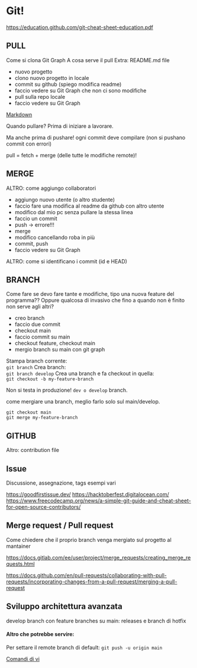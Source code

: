 # Git!

https://education.github.com/git-cheat-sheet-education.pdf

## PULL

Come si clona
Git Graph
A cosa serve il pull
Extra: README.md file

- nuovo progetto
- clono nuovo progetto in locale
- commit su github (spiego modifica readme)
- faccio vedere su Git Graph che non ci sono modifiche
- pull sulla repo locale
- faccio vedere su Git Graph

[Markdown](https://docs.github.com/en/get-started/writing-on-github/getting-started-with-writing-and-formatting-on-github/basic-writing-and-formatting-syntax)

Quando pullare? Prima di iniziare a lavorare.

Ma anche prima di pushare!
ogni commit deve compilare (non si pushano commit con errori)

pull = fetch + merge (delle tutte le modifiche remote)!

## MERGE

ALTRO: come aggiungo collaboratori

- aggiungo nuovo utente (o altro studente)
- faccio fare una modifica al readme da github con altro utente
- modifico dal mio pc senza pullare la stessa linea
- faccio un commit
- push -> errore!!!
- merge
- modifico cancellando roba in più
- commit, push
- faccio vedere su Git Graph

ALTRO: come si identificano i commit (id e HEAD)

## BRANCH

Come fare se devo fare tante e modifiche, tipo una nuova feature del programma??
Oppure qualcosa di invasivo che fino a quando non è finito non serve agli altri?

- creo branch
- faccio due commit
- checkout main
- faccio commit su main
- checkout feature, checkout main
- mergio branch su main con git graph

Stampa branch corrente:  
`git branch`
Crea branch:  
`git branch develop`
Crea una branch e fa checkout in quella:  
`git checkout -b my-feature-branch`

Non si testa in produzione!
`dev o develop` branch.

come mergiare una branch, meglio farlo solo sul main/develop.

```
git checkout main
git merge my-feature-branch
```

## GITHUB

Altro: contribution file

## Issue

Discussione, assegnazione, tags esempi vari

https://goodfirstissue.dev/
https://hacktoberfest.digitalocean.com/
https://www.freecodecamp.org/news/a-simple-git-guide-and-cheat-sheet-for-open-source-contributors/

## Merge request / Pull request

Come chiedere che il proprio branch venga mergiato sul progetto al mantainer

https://docs.gitlab.com/ee/user/project/merge_requests/creating_merge_requests.html

https://docs.github.com/en/pull-requests/collaborating-with-pull-requests/incorporating-changes-from-a-pull-request/merging-a-pull-request

## Sviluppo architettura avanzata

develop branch con feature branches
su main: releases e branch di hotfix

#### Altro che potrebbe servire:

Per settare il remote branch di default: `git push -u origin main`

[Comandi di vi](https://www.redhat.com/sysadmin/introduction-vi-editor)
